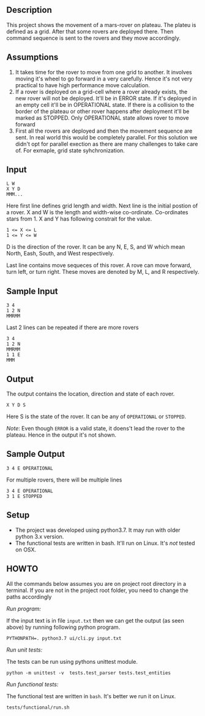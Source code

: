 Description
-----------

This project shows the movement of a mars-rover on plateau. The plateu is defined as a grid. After that some rovers are deployed there. Then command sequence is sent to the rovers and they move accordingly.

Assumptions
-----------

1. It takes time for the rover to move from one grid to another. It involves moving it's wheel to go forward in a very carefully. Hence it's not very practical to have high performance move calculation.
2. If a rover is deployed on a grid-cell where a rover already exists, the new rover will not be deployed. It'll be in ERROR state. If it's deployed in an empty cell it'll be in OPERATIONAL state. If there is a collision to the border of the plateau or other rover happens after deployment it'll be marked as STOPPED. Only OPERATIONAL state allows rover to move forward
3. First all the rovers are deployed and then the movement sequence are sent. In real world this would be completely parallel. For this solution we didn't opt for parallel exection as there are many challenges to take care of. For exmaple, grid state syhchronization.


Input
-----

    L W
    X Y D
    MMM...

Here first line defines grid length and width. Next line is the initial postion of a rover. X and W is the length and width-wise co-ordinate. Co-ordinates stars from 1. X and Y has following constrait for the value.

    1 <= X <= L
    1 <= Y <= W

D is the direction of the rover. It can be any N, E, S, and W which mean  North, Eash, South, and West respectively.

Last line contains move sequeces of this rover. A rove can move forward, turn left, or turn right. These moves are denoted by M, L, and R respectively. 

Sample Input
------------

    3 4
    1 2 N
    MMRMM

Last 2 lines can be repeated if there are more rovers

    3 4
    1 2 N
    MMRMM
    1 1 E
    MMM

Output
------

The output contains the location, direction and state of each rover.

    X Y D S

Here S is the state of the rover. It can be any of `OPERATIONAL` or `STOPPED`. 

*Note*: Even though `ERROR` is a valid state, it doens't lead the rover to the plateau. Hence in the output it's not shown.

Sample Output
-------------

    3 4 E OPERATIONAL

For multiple rovers, there will be multiple lines

    3 4 E OPERATIONAL
    3 1 E STOPPED



Setup
-----

* The project was developed using python3.7. It may run with older python 3.x version.
* The functional tests are written in bash. It'll run on Linux. It's _not_ tested on OSX.

HOWTO
-----

All the commands below assumes you are on project root directory in a terminal. If you are not in the project root folder, you need to change the paths accordingly

*Run program:*

If the input text is in file `input.txt` then we can get the output (as seen above) by running following python program.

    PYTHONPATH=. python3.7 ui/cli.py input.txt

*Run unit tests:*

The tests can be run using pythons unittest module.

    python -m unittest -v  tests.test_parser tests.test_entities

*Run functional tests:*

The functional test are written in `bash`. It's better we run it on Linux.

    tests/functional/run.sh
